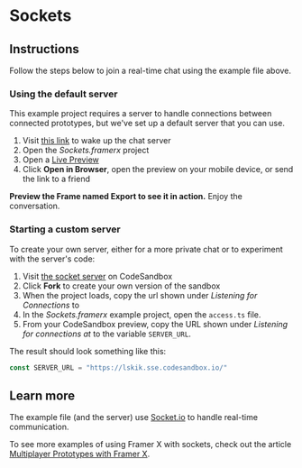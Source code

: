 # Sockets

<Download
	title="Sockets.framerx"
	url="https://www.dropbox.com/s/63a5abt518qii62/Sockets.framerx?dl=0"
/>

## Instructions

Follow the steps below to join a real-time chat using the example file above.

### Using the default server

This example project requires a server to handle connections between connected prototypes, but we've set up a default server that you can use.

1. Visit [this link](https://lskik.sse.codesandbox.io/) to wake up the chat server
2. Open the _Sockets.framerx_ project
3. Open a [Live Preview](https://www.framer.com/support/using-framer-x/live-preview/)
4. Click **Open in Browser**, open the preview on your mobile device, or send the link to a friend

 **Preview the Frame named Export to see it in action.** Enjoy the conversation.

### Starting a custom server

To create your own server, either for a more private chat or to experiment with the server's code:

1. Visit [the socket server](https://codesandbox.io/s/socket-io-server-lskik) on CodeSandbox
2. Click **Fork** to create your own version of the sandbox
3. When the project loads, copy the url shown under *Listening for Connections* to 
4. In the _Sockets.framerx_ example project, open the `access.ts` file.
5. From your CodeSandbox preview, copy the URL shown under *Listening for connections at* to the variable `SERVER_URL`.

The result should look something like this:

```ts
const SERVER_URL = "https://lskik.sse.codesandbox.io/"
```

## Learn more

The example file (and the server) use [Socket.io](https://socket.io/) to handle real-time communication. 

To see more examples of using Framer X with sockets, check out the article [Multiplayer Prototypes with Framer X](https://blog.framer.com/multiplayer-prototypes-with-framer-x-5bf7447e389e). 